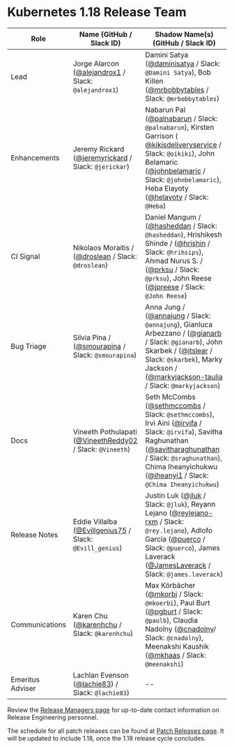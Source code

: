 # Kubernetes 1.18 Release Team

| **Role** | **Name** (**GitHub / Slack ID**)  | **Shadow Name(s) (GitHub / Slack ID)** |
| ------ | ------ | ------ |
| Lead | Jorge Alarcon ([@alejandrox1](https://github.com/alejandrox1) / Slack: `@alejandrox1`) | Damini Satya ([@daminisatya](https://github.com/daminisatya) / Slack: `@Damini Satya`), Bob Killen ([@mrbobbytables](https://github.com/mrbobbytables) / Slack: `@mrbobbytables`) |
| Enhancements | Jeremy Rickard ([@jeremyrickard](https://github.com/jeremyrickard) / Slack: `@jerickar`) | Nabarun Pal ([@palnabarun](https://github.com/palnabarun) / Slack: `@palnabarun`), Kirsten Garrison ( [@kikisdeliveryservice](https://github.com/kikisdeliveryservice) / Slack: `@oikiki`), John Belamaric ([@johnbelamaric](https://github.com/johnbelamaric) / Slack: `@johnbelamaric`), Heba Elayoty ([@helayoty](https://github.com/helayoty) / Slack: `@Heba`)  |
| CI Signal | Nikolaos Moraitis / ([@droslean](https://github.com/droslean) / Slack: `@droslean`) | Daniel Mangum / ([@hasheddan](https://github.com/hasheddan) / Slack: `@hasheddan`), Hrishikesh Shinde / ([@hrishin](https://github.com/hrishin/) / Slack: `@hrihsips`), Ahmad Nurus S. / ([@prksu](https://github.com/prksu) / Slack: `@prksu`), John Reese ([@jpreese](https://github.com/jpreese) / Slack: `@John Reese`) |
| Bug Triage | Silvia Pina / ([@smourapina](https://github.com/smourapina) / Slack: `@smourapina`) | Anna Jung / ([@annajung](https://github.com/annajung) / Slack: `@annajung`), Gianluca Arbezzano / ([@gianarb](https://github.com/gianarb) / Slack: `@gianarb`), John Skarbek / ([@jtslear](https://github.com/jtslear) / Slack: `@skarbek`), Marky Jackson / ([@markyjackson-taulia](https://github.com/markyjackson-taulia) / Slack: `@markyjackson`) |
| Docs | Vineeth Pothulapati ([@VineethReddy02](https://github.com/VineethReddy02) / Slack: `@Vineeth`) | Seth McCombs ([@sethmccombs](https://github.com/sethmccombs)  / Slack: `@sethmccombs`), Irvi Aini ([@irvifa](https://github.com/irvifa) / Slack: `@irvifa`), Savitha Raghunathan ([@savitharaghunathan](https://github.com/savitharaghunathan) / Slack: `@sraghunathan`), Chima Iheanyichukwu ([@iheanyi1](https://github.com/iheanyi1) / Slack: `@Chima Iheanyichukwu`) |
| Release Notes | Eddie Villalba ([@Evillgenius75](https://github.com/Evillgenius75) / Slack: `@Evill_genius`) | Justin Luk ([@jluk](https://github.com/jluk) / Slack: `@jluk`), Reyann Lejano ([@reylejano-rxm](https://github.com/reylejano-rxm) / Slack: `@rey.lejano`), Adlofo Garcia ([@puerco](https://github.com/puerco) / Slack: `@puerco`), James Laverack ([@JamesLaverack](https://github.com/JamesLaverack) / Slack: `@james.laverack`) |
| Communications | Karen Chu ([@karenhchu](https://github.com/karenhchu) / Slack: `@karenhchu`) | Max Körbächer ([@mkorbi](https://github.com/mkorbi) / Slack: `@mkoerbi`), Paul Burt ([@pgburt](https://github.com/pgburt) / Slack: `@paulb`), Claudia Nadolny ([@cnadolny](https://github.com/cnadolny)/ Slack: `@cnadolny`), Meenakshi Kaushik ([@mkhaas](https://github.com/mkhaas) / Slack: `@meenakshi`)|
| Emeritus Adviser | Lachlan Evenson ([@lachie83](https://github.com/lachie83)) / Slack: `@lachie83`) | -- |

Review the [Release Managers page](/release-managers.md) for up-to-date contact information on Release Engineering personnel.

The schedule for all patch releases can be found at [Patch Releases page](/releases/patch-releases.md). It will be updated to include 1.18, once the 1.18 release cycle concludes.
